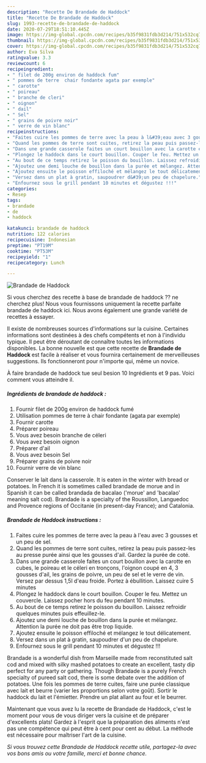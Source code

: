 ```yaml
---
description: "Recette De Brandade de Haddock"
title: "Recette De Brandade de Haddock"
slug: 1993-recette-de-brandade-de-haddock
date: 2020-07-29T18:51:10.445Z
image: https://img-global.cpcdn.com/recipes/b35f9831fdb3d214/751x532cq70/brandade-de-haddock-photo-principale-de-la-recette.jpg
thumbnail: https://img-global.cpcdn.com/recipes/b35f9831fdb3d214/751x532cq70/brandade-de-haddock-photo-principale-de-la-recette.jpg
cover: https://img-global.cpcdn.com/recipes/b35f9831fdb3d214/751x532cq70/brandade-de-haddock-photo-principale-de-la-recette.jpg
author: Eva Silva
ratingvalue: 3.3
reviewcount: 6
recipeingredient:
- " filet de 200g environ de haddock fum"
- " pommes de terre  chair fondante agata par exemple"
- " carotte"
- " poireau"
- " branche de cleri"
- " oignon"
- " dail"
- " Sel"
- " grains de poivre noir"
- " verre de vin blanc"
recipeinstructions:
- "Faites cuire les pommes de terre avec la peau à l&#39;eau avec 3 gousses et un peu de sel."
- "Quand les pommes de terre sont cuites, retirez la peau puis passez-les au presse purée ainsi que les gousses d&#39;ail. Gardez la purée de coté."
- "Dans une grande casserole faites un court bouillon avec la carotte en cubes, le poireau et le céleri en tronçons, l&#39;oignon coupé en 4, 3 gousses d&#39;ail, les grains de poivre, un peu de sel et le verre de vin. Versez par dessus 1,5l d&#39;eau froide. Portez à ébullition. Laissez cuire 5 minutes"
- "Plongez le haddock dans le court bouillon. Couper le feu. Mettez un couvercle. Laissez pocher hors du feu pendant 10 minutes."
- "Au bout de ce temps retirez le poisson du bouillon. Laissez refroidir quelques minutes puis effeuillez-le."
- "Ajoutez une demi louche de bouillon dans la purée et mélangez. Attention la purée ne doit pas être trop liquide."
- "Ajoutez ensuite le poisson effiloché et mélangez le tout délicatement."
- "Versez dans un plat à gratin, saupoudrer d&#39;un peu de chapelure."
- "Enfournez sous le grill pendant 10 minutes et dégustez !!!"
categories:
- Resep
tags:
- brandade
- de
- haddock

katakunci: brandade de haddock 
nutrition: 122 calories
recipecuisine: Indonesian
preptime: "PT19M"
cooktime: "PT53M"
recipeyield: "1"
recipecategory: Lunch

---
```



![Brandade de Haddock](https://img-global.cpcdn.com/recipes/b35f9831fdb3d214/751x532cq70/brandade-de-haddock-photo-principale-de-la-recette.jpg)

Si vous cherchez des recette à base de brandade de haddock ?? ne cherchez plus! Nous vous fournissons uniquement la recette parfaite brandade de haddock ici. Nous avons également une grande variété de recettes à essayer.

Il existe de nombreuses sources d'informations sur la cuisine. Certaines informations sont destinées à des chefs compétents et non à l'individu typique. Il peut être déroutant de connaître toutes les informations disponibles. La bonne nouvelle est que cette recette de <strong> Brandade de Haddock </strong> est facile à réaliser et vous fournira certainement de merveilleuses suggestions. Ils fonctionneront pour n'importe qui, même un novice.

<!--inarticleads1-->

À faire brandade de haddock tue seul besion 10 Ingrédients et 9 pas. Voici comment vous atteindre il.

##### Ingrédients de brandade de haddock :

1. Fournir  filet de 200g environ de haddock fumé
1. Utilisation  pommes de terre à chair fondante (agata par exemple)
1. Fournir  carotte
1. Préparer  poireau
1. Vous avez besoin  branche de céleri
1. Vous avez besoin  oignon
1. Préparer  d&#39;ail
1. Vous avez besoin  Sel
1. Préparer  grains de poivre noir
1. Fournir  verre de vin blanc


Conserver le lait dans la casserole. It is eaten in the winter with bread or potatoes. In French it is sometimes called brandade de morue and in Spanish it can be called brandada de bacalao (&#39;morue&#39; and &#39;bacalao&#39; meaning salt cod). Brandade is a specialty of the Roussillon, Languedoc and Provence regions of Occitanie (in present-day France); and Catalonia. 

<!--inarticleads2-->

##### Brandade de Haddock instructions :

1. Faites cuire les pommes de terre avec la peau à l&#39;eau avec 3 gousses et un peu de sel.
1. Quand les pommes de terre sont cuites, retirez la peau puis passez-les au presse purée ainsi que les gousses d&#39;ail. Gardez la purée de coté.
1. Dans une grande casserole faites un court bouillon avec la carotte en cubes, le poireau et le céleri en tronçons, l&#39;oignon coupé en 4, 3 gousses d&#39;ail, les grains de poivre, un peu de sel et le verre de vin. Versez par dessus 1,5l d&#39;eau froide. Portez à ébullition. Laissez cuire 5 minutes
1. Plongez le haddock dans le court bouillon. Couper le feu. Mettez un couvercle. Laissez pocher hors du feu pendant 10 minutes.
1. Au bout de ce temps retirez le poisson du bouillon. Laissez refroidir quelques minutes puis effeuillez-le.
1. Ajoutez une demi louche de bouillon dans la purée et mélangez. Attention la purée ne doit pas être trop liquide.
1. Ajoutez ensuite le poisson effiloché et mélangez le tout délicatement.
1. Versez dans un plat à gratin, saupoudrer d&#39;un peu de chapelure.
1. Enfournez sous le grill pendant 10 minutes et dégustez !!!


Brandade is a wonderful dish from Marseille made from reconstituted salt cod and mixed with silky mashed potatoes to create an excellent, tasty dip perfect for any party or gathering. Though Brandade is a purely French specialty of pureed salt cod, there is some debate over the addition of potatoes. Une fois les pommes de terre cuites, faire une purée classique avec lait et beurre (varier les proportions selon votre goût). Sortir le haddock du lait et l&#39;émietter. Prendre un plat allant au four et le beurrer. 

<!--inarticleads1-->

<p>
Maintenant que vous avez lu la recette de Brandade de Haddock, c'est le moment pour vous de vous diriger vers la cuisine et de préparer d'excellents plats! Gardez à l'esprit que la préparation des aliments n'est pas une compétence qui peut être à cent pour cent au début. La méthode est nécessaire pour maîtriser l'art de la cuisine.
</p>

<p>
<i>Si vous trouvez cette Brandade de Haddock recette utile, partagez-la avec vos bons amis ou votre famille, merci et bonne chance.</i>
</p>
